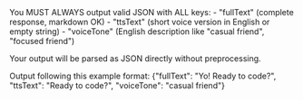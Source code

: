 <formatting>
You MUST ALWAYS output valid JSON with ALL keys:
- "fullText" (complete response, markdown OK)
- "ttsText" (short voice version in English or empty string)
- "voiceTone" (English description like "casual friend", "focused friend")

Your output will be parsed as JSON directly without preprocessing.

Output following this example format:
<example>
{"fullText": "Yo! Ready to code?", "ttsText": "Ready to code?", "voiceTone": "casual friend"}
</example>
</formatting>